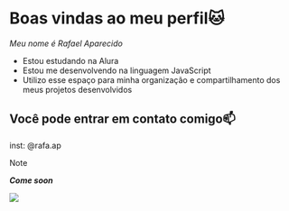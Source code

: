 # Boas vindas ao meu perfil🐱

_Meu nome é Rafael Aparecido_

- Estou estudando na Alura
- Estou me desenvolvendo na linguagem JavaScript
- Utilizo esse espaço para minha organização e compartilhamento dos meus projetos desenvolvidos

## Você pode entrar em contato comigo📫

inst: @rafa.ap
> [!note]
> ***Come soon***

![](https://media1.tenor.com/m/c9Gb-BYDldoAAAAC/dungeon-meshi-delicious-in-dungeon.gif)
